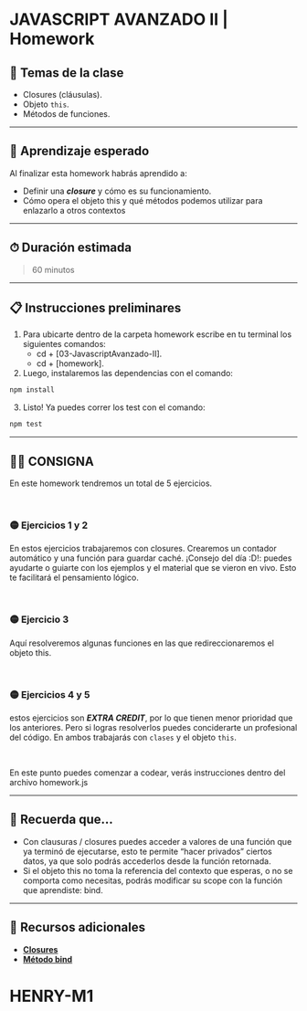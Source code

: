 # JAVASCRIPT AVANZADO II | Homework

## 📒 Temas de la clase

-  Closures (cláusulas).
-  Objeto `this`.
-  Métodos de funciones.

---

## 👀 Aprendizaje esperado

Al finalizar esta homework habrás aprendido a:

-  Definir una **_closure_** y cómo es su funcionamiento.
-  Cómo opera el objeto this y qué métodos podemos utilizar para enlazarlo a otros contextos

---

## ⏱ Duración estimada

> 60 minutos

---

## 📋 Instrucciones preliminares

1. Para ubicarte dentro de la carpeta homework escribe en tu terminal los siguientes comandos:
   -  cd + [03-JavascriptAvanzado-II].
   -  cd + [homework].
2. Luego, instalaremos las dependencias con el comando:

```javascript
npm install
```

3. Listo! Ya puedes correr los test con el comando:

```javascript
npm test
```

---

## 👩‍💻 **CONSIGNA**

En este homework tendremos un total de 5 ejercicios.

</br >

### 🟡 **Ejercicios 1 y 2**

En estos ejercicios trabajaremos con closures. Crearemos un contador automático y una función para guardar caché. ¡Consejo del día :D!: puedes ayudarte o guiarte con los ejemplos y el material que se vieron en vivo. Esto te facilitará el pensamiento lógico.

</br >

### 🟡 **Ejercicio 3**

Aquí resolveremos algunas funciones en las que redireccionaremos el objeto this.

</br >

### 🟡 **Ejercicios 4 y 5**

estos ejercicios son **_EXTRA CREDIT_**, por lo que tienen menor prioridad que los anteriores. Pero si logras resolverlos puedes conciderarte un profesional del código. En ambos trabajarás con `clases` y el objeto `this`.

</br >

En este punto puedes comenzar a codear, verás instrucciones dentro del archivo homework.js

---

## 🧠 Recuerda que...

-  Con clausuras / closures puedes acceder a valores de una función que ya terminó de ejecutarse, esto te permite “hacer privados” ciertos datos, ya que solo podrás accederlos desde la función retornada.
-  Si el objeto this no toma la referencia del contexto que esperas, o no se comporta como necesitas, podrás modificar su scope con la función que aprendiste: bind.

---

## 🔎 Recursos adicionales

-  **[Closures](https://developer.mozilla.org/es/docs/Web/JavaScript/Closures)**
-  **[Método bind](https://developer.mozilla.org/es/docs/Web/JavaScript/Reference/Global_Objects/Function/bind)**
# HENRY-M1
